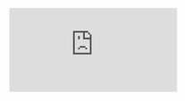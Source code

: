 ![](http://firedpot.com/images/rockseries/20110518-emxa76hak5yqgcs6e139yw8dnu.jpg!:../rockseries.html)
